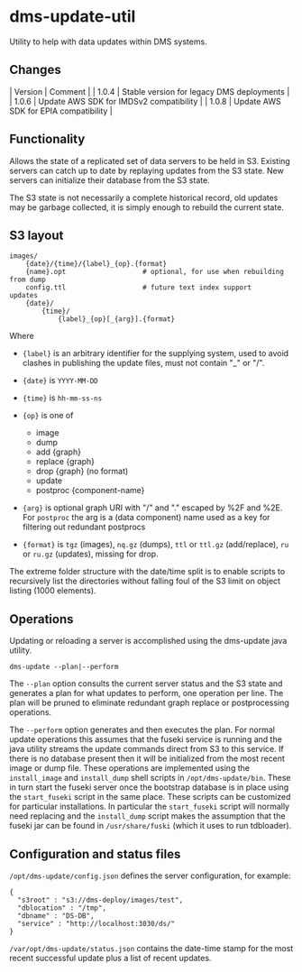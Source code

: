 # dms-update-util

Utility to help with data updates within DMS systems.

## Changes

| Version | Comment |
| 1.0.4 | Stable version for legacy DMS deployments |
| 1.0.6 | Update AWS SDK for IMDSv2 compatibility |
| 1.0.8 | Update AWS SDK for EPIA compatibility |

## Functionality

Allows the state of a replicated set of data servers to be held in S3. Existing servers can catch up to date by replaying updates from the S3 state. New servers can initialize their database from the S3 state.

The S3 state is not necessarily a complete historical record, old updates may be garbage collected, it is simply enough to rebuild the current state.

## S3 layout


    images/
        {date}/{time}/{label}_{op}.{format}
        {name}.opt                   # optional, for use when rebuilding from dump
        config.ttl                   # future text index support
    updates
        {date}/
            {time}/
                {label}_{op}[_{arg}].{format}

Where

   * `{label}` is an arbitrary identifier for the supplying system, used to avoid clashes in publishing the update files, must not contain "_" or "/".

   * `{date}` is `YYYY-MM-DD`

   * `{time}` is `hh-mm-ss-ns`

   * `{op}` is one of
       * image
       * dump
       * add {graph}
       * replace {graph}
       * drop {graph} (no format)
       * update
       * postproc {component-name}

   * `{arg}` is optional graph URI with "/" and "." escaped by %2F and %2E. For `postproc` the arg is a (data component) name used as a key for filtering out redundant postprocs

   * `{format}` is `tgz` (images), `nq.gz` (dumps), `ttl` or `ttl.gz` (add/replace), `ru` or `ru.gz` (updates), missing for drop.

The extreme folder structure with the date/time split is to enable scripts to recursively list the directories without falling foul of the S3 limit on object listing (1000 elements).

## Operations

Updating or reloading a server is accomplished using the dms-update java utility.

    dms-update --plan|--perform

The `--plan` option consults the current server status and the S3 state and generates a plan for what updates to perform, one operation per line. The plan will be pruned to eliminate redundant graph replace or postprocessing operations.

The `--perform` option generates and then executes the plan. For normal update operations this assumes that the fuseki service is running and the java utility streams the update commands direct from S3 to this service. If there is no database present then it will be initialized from the most recent image or dump file. These operations are implemented using the `install_image` and `install_dump` shell scripts in `/opt/dms-update/bin`. These in turn start the fuseki server once the bootstrap database is in place using the `start_fuseki` script in the same place. These scripts can be customized for particular installations. In particular the `start_fuseki` script will normally need replacing and the `install_dump` script makes the assumption that the fuseki jar can be found in `/usr/share/fuski` (which it uses to run tdbloader).

## Configuration and status files

`/opt/dms-update/config.json` defines the server configuration, for example:

    {
      "s3root" : "s3://dms-deploy/images/test",
      "dblocation" : "/tmp",
      "dbname" : "DS-DB",
      "service" : "http://localhost:3030/ds/"
    }

`/var/opt/dms-update/status.json` contains the date-time stamp for the most recent successful update plus a list of recent updates.
